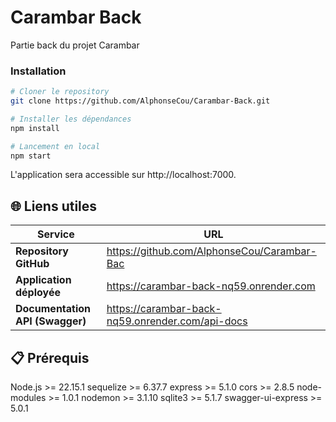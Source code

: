 # Carambar Back

Partie back du projet Carambar

### Installation

```bash
# Cloner le repository
git clone https://github.com/AlphonseCou/Carambar-Back.git

# Installer les dépendances
npm install

# Lancement en local
npm start
```

L'application sera accessible sur http://localhost:7000.

## 🌐 Liens utiles

| Service                         | URL                                              |
| ------------------------------- | ------------------------------------------------ |
| **Repository GitHub**           | https://github.com/AlphonseCou/Carambar-Bac      |
| **Application déployée**        | https://carambar-back-nq59.onrender.com          |
| **Documentation API (Swagger)** | https://carambar-back-nq59.onrender.com/api-docs |

## 📋 Prérequis

Node.js >= 22.15.1
sequelize >= 6.37.7
express >= 5.1.0
cors >= 2.8.5
node-modules >= 1.0.1
nodemon >= 3.1.10
sqlite3 >= 5.1.7
swagger-ui-express >= 5.0.1
